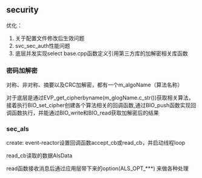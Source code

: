 ## security
优化：
1. 关于配置文件修改后生效问题
2. svc_sec_auth性能问题
3. 底层并发实现select
base.cpp函数定义引用第三方库的加解密相关库函数


### 密码加解密
对称、非对称、摘要以及CRC加解密，都有一个m_algoName（算法名称）

对于底层是通过EVP_get_cipherbyname(m_glogName.c_str())获取相关算法，接着执行BIO_set_cipher创建各个算法相关的回调函数,通过BIO_push函数实现回调函数执行，并能通过BIO_write和BIO_read获取加解密后的结果



### sec_als

create: event-reactor设置回调函数accept_cb或read_cb，并启动线程loop

read_cb读取的数据AlsData

read函数接收消息后通过应用层带下来的option(ALS_OPT_***)
来做各种处理




